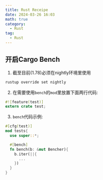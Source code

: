 ```yaml
---
title: Rust Receipe
date: 2024-03-26 16:03
math: true
category:
  - Rust
tag:
  - Rust
---
```


## 开启Cargo Bench
1. 截至目前(1.78)必须在nightly环境里使用

```bash
rustup override set nightly
```

2. 在需要使用`bench`的`mod`里放置下面两行代码:

```rust
#![feature(test)]
extern crate test;
```

3. `bench`代码示例:

```rust
#[cfg(test)]
mod tests{
  use super::*;

  #[bench]
  fn bench(b: &mut Bencher){
    b.iter(||{
      ...
    })
  }
}
```
